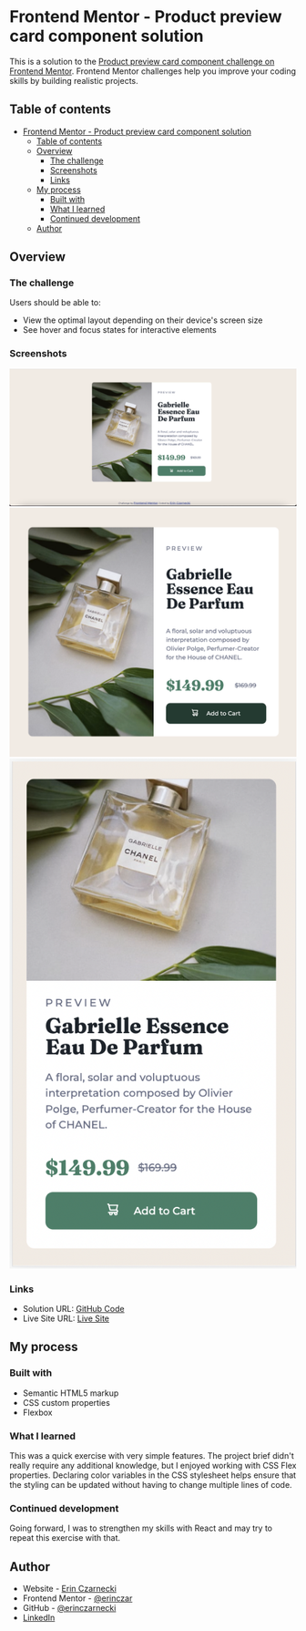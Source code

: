 # Frontend Mentor - Product preview card component solution

This is a solution to the [Product preview card component challenge on Frontend Mentor](https://www.frontendmentor.io/challenges/product-preview-card-component-GO7UmttRfa). Frontend Mentor challenges help you improve your coding skills by building realistic projects. 

## Table of contents

- [Frontend Mentor - Product preview card component solution](#frontend-mentor---product-preview-card-component-solution)
  - [Table of contents](#table-of-contents)
  - [Overview](#overview)
    - [The challenge](#the-challenge)
    - [Screenshots](#screenshots)
    - [Links](#links)
  - [My process](#my-process)
    - [Built with](#built-with)
    - [What I learned](#what-i-learned)
    - [Continued development](#continued-development)
  - [Author](#author)


## Overview

### The challenge

Users should be able to:

- View the optimal layout depending on their device's screen size
- See hover and focus states for interactive elements

### Screenshots

![Desktop](./design/Screenshots/Desktop.png)
![Active](./design/Screenshots/Desktop-Active.png)
![Mobile](./design/Screenshots/Mobile.png)

### Links

- Solution URL: [GitHub Code](https://your-solution-url.com)
- Live Site URL: [Live Site](https://your-live-site-url.com)

## My process

### Built with

- Semantic HTML5 markup
- CSS custom properties
- Flexbox


### What I learned

This was a quick exercise with very simple features. The project brief didn't really require any additional knowledge, but I enjoyed working with CSS Flex properties. Declaring color variables in the CSS stylesheet helps ensure that the styling can be updated without having to change multiple lines of code.


### Continued development

Going forward, I was to strengthen my skills with React and may try to repeat this exercise with that.


## Author

- Website - [Erin Czarnecki](https://www.your-site.com)
- Frontend Mentor - [@erinczar](https://www.frontendmentor.io/profile/erinczar)
- GitHub - [@erinczarnecki](https://github.com/erinczarnecki)
- [LinkedIn](https://linkedin.com/in/erin-czarnecki)
